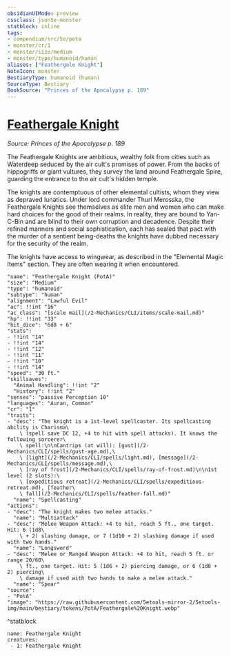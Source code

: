 ```yaml
---
obsidianUIMode: preview
cssclass: json5e-monster
statblock: inline
tags:
- compendium/src/5e/pota
- monster/cr/1
- monster/size/medium
- monster/type/humanoid/human
aliases: ["Feathergale Knight"]
NoteIcon: monster
BestiaryType: humanoid (human)
SourceType: Bestiary
BookSource: "Princes of the Apocalypse p. 189"
---
```

# [Feathergale Knight](2-Mechanics/CLI/bestiary/humanoid/feathergale-knight-pota.md)
*Source: Princes of the Apocalypse p. 189*  

The Feathergale Knights are ambitious, wealthy folk from cities such as Waterdeep seduced by the air cult's promises of power. From the backs of hippogriffs or giant vultures, they survey the land around Feathergale Spire, guarding the entrance to the air cult's hidden temple.

The knights are contemptuous of other elemental cultists, whom they view as depraved lunatics. Under lord commander Thurl Merosska, the Feathergale Knights see themselves as elite men and women who can make hard choices for the good of their realms. In reality, they are bound to Yan-C-Bin and are blind to their own corruption and decadence. Despite their refined manners and social sophistication, each has sealed that pact with the murder of a sentient being-deaths the knights have dubbed necessary for the security of the realm.

The knights have access to wingwear, as described in the "Elemental Magic Items" section. They are often wearing it when encountered.

```statblock
"name": "Feathergale Knight (PotA)"
"size": "Medium"
"type": "humanoid"
"subtype": "human"
"alignment": "Lawful Evil"
"ac": !!int "16"
"ac_class": "[scale mail](/2-Mechanics/CLI/items/scale-mail.md)"
"hp": !!int "33"
"hit_dice": "6d8 + 6"
"stats":
- !!int "14"
- !!int "14"
- !!int "12"
- !!int "11"
- !!int "10"
- !!int "14"
"speed": "30 ft."
"skillsaves":
  "Animal Handling": !!int "2"
  "History": !!int "2"
"senses": "passive Perception 10"
"languages": "Auran, Common"
"cr": "1"
"traits":
- "desc": "The knight is a 1st-level spellcaster. Its spellcasting ability is Charisma\
    \ (spell save DC 12, +4 to hit with spell attacks). It knows the following sorcerer\
    \ spell:\n\nCantrips (at will): [gust](/2-Mechanics/CLI/spells/gust-xge.md),\
    \ [light](/2-Mechanics/CLI/spells/light.md), [message](/2-Mechanics/CLI/spells/message.md),\
    \ [ray of frost](/2-Mechanics/CLI/spells/ray-of-frost.md)\n\n1st level (2 slots):\
    \ [expeditious retreat](/2-Mechanics/CLI/spells/expeditious-retreat.md), [feather\
    \ fall](/2-Mechanics/CLI/spells/feather-fall.md)"
  "name": "Spellcasting"
"actions":
- "desc": "The knight makes two melee attacks."
  "name": "Multiattack"
- "desc": "Melee Weapon Attack: +4 to hit, reach 5 ft., one target. Hit: 6 (1d8\
    \ + 2) slashing damage, or 7 (1d10 + 2) slashing damage if used with two hands."
  "name": "Longsword"
- "desc": "Melee or Ranged Weapon Attack: +4 to hit, reach 5 ft. or range 20/60\
    \ ft., one target. Hit: 5 (1d6 + 2) piercing damage, or 6 (1d8 + 2) piercing\
    \ damage if used with two hands to make a melee attack."
  "name": "Spear"
"source":
- "PotA"
"image": "https://raw.githubusercontent.com/5etools-mirror-2/5etools-img/main/bestiary/tokens/PotA/Feathergale%20Knight.webp"
```
^statblock

```encounter-table
name: Feathergale Knight
creatures:
 - 1: Feathergale Knight
```